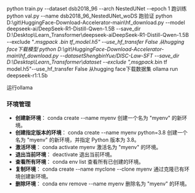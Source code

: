 python train.py --dataset dsb2018_96 --arch NestedUNet --epoch 1
跑训练
python val.py --name dsb2018_96_NestedUNet_woDS
跑验证
python D:\git\HuggingFace-Download-Accelerator-main\hf_download.py --model deepseek-ai/DeepSeek-R1-Distill-Qwen-1.5B --save_dir D:\Desktop\Learn_Transformer\deepseek-aiDeepSeek-R1-Distill-Qwen-1.5B --exclude "*.msgpack *.bin tf_model.h5"  --use_hf_transfer False*
*从hugging face下载模型
python D:\git\HuggingFace-Download-Accelerator-main\hf_download.py --datasetShengbinYue/DlSC-Law-SFT --save_dir D:\Desktop\Learn_Transformer\dataset --exclude "*,msgpack*.bin tf model.h5"--use_hf_transfer False
从hugging face下载数据集
ollama run deepseek-r1:1.5b

运行ollama
### 环境管理
- **创建新环境**：
  conda create --name myenv
  创建一个名为 "myenv" 的新环境。
- **创建指定版本的环境**：
  conda create --name myenv python=3.8
  创建一个名为 "myenv" 的新环境，并指定 Python 版本为 3.8。
- **激活环境**：
  conda activate myenv
  激活名为 "myenv" 的环境。
- **退出当前环境**：
  deactivate
  退出当前环境。
- **查看所有环境**：
  conda env list
  查看所有已创建的环境。
- **复制环境**：
  conda create --name myclone --clone myenv
  通过克隆已有环境创建新环境。
- **删除环境**：
  conda env remove --name myenv
  删除名为 "myenv" 的环境。
